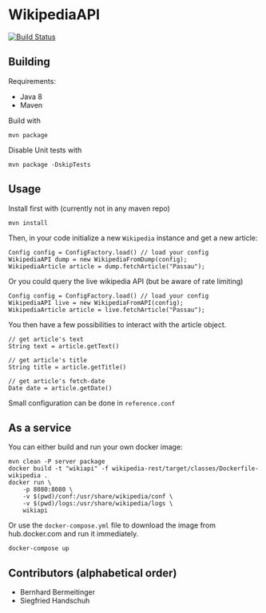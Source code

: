 # WikipediaAPI

[![Build Status](https://travis-ci.org/Lambda-3/WikipediaAPI.svg?branch=master)](https://travis-ci.org/Lambda-3/WikipediaAPI)

## Building

Requirements:
* Java 8
* Maven

Build with 

    mvn package
    
Disable Unit tests with
    
    mvn package -DskipTests

## Usage
Install first with (currently not in any maven repo) 

    mvn install
    
Then, in your code initialize a new `Wikipedia` instance
and get a new article:

    Config config = ConfigFactory.load() // load your config
    WikipediaAPI dump = new WikipediaFromDump(config);
    WikipediaArticle article = dump.fetchArticle("Passau");

Or you could query the live wikipedia API (but be aware of rate limiting)

    Config config = ConfigFactory.load() // load your config
    WikipediaAPI live = new WikipediaFromAPI(config);
    WikipediaArticle article = live.fetchArticle("Passau");

You then have a few possibilities to interact with the article object.
    
    // get article's text
    String text = article.getText()
    
    // get article's title
    String title = article.getTitle()
  
    // get article's fetch-date
    Date date = article.getDate()
    
Small configuration can be done in `reference.conf`


## As a service

You can either build and run your own docker image:
    
    mvn clean -P server package
    docker build -t "wikiapi" -f wikipedia-rest/target/classes/Dockerfile-wikipedia .
    docker run \
        -p 8080:8080 \
        -v $(pwd)/conf:/usr/share/wikipedia/conf \
        -v $(pwd)/logs:/usr/share/wikipedia/logs \
        wikiapi

Or use the `docker-compose.yml` file to download the image from hub.docker.com
and run it immediately.

    docker-compose up

## Contributors (alphabetical order)
- Bernhard Bermeitinger
- Siegfried Handschuh
